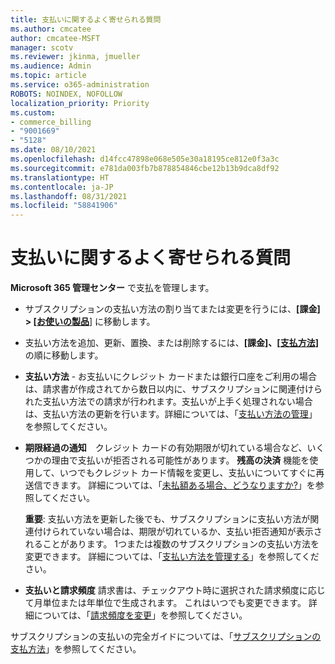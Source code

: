 ```yaml
---
title: 支払いに関するよく寄せられる質問
ms.author: cmcatee
author: cmcatee-MSFT
manager: scotv
ms.reviewer: jkinma, jmueller
ms.audience: Admin
ms.topic: article
ms.service: o365-administration
ROBOTS: NOINDEX, NOFOLLOW
localization_priority: Priority
ms.custom:
- commerce_billing
- "9001669"
- "5128"
ms.date: 08/10/2021
ms.openlocfilehash: d14fcc47898e068e505e30a18195ce812e0f3a3c
ms.sourcegitcommit: e781da003fb7b878854846cbe12b13b9dca8df92
ms.translationtype: HT
ms.contentlocale: ja-JP
ms.lasthandoff: 08/31/2021
ms.locfileid: "58841906"
---
```

# <a name="payment-faq"></a>支払いに関するよく寄せられる質問

**Microsoft 365 管理センター** で支払を管理します。

- サブスクリプションの支払い方法の割り当てまたは変更を行うには、**[課金] > [[お使いの製品](https://go.microsoft.com/fwlink/p/?linkid=842054)**] に移動します。
- 支払い方法を追加、更新、置換、または削除するには、**[課金]、[[支払方法]](https://go.microsoft.com/fwlink/p/?linkid=2018806)** の順に移動します。

- **支払い方法** - お支払いにクレジット カードまたは銀行口座をご利用の場合は、請求書が作成されてから数日以内に、サブスクリプションに関連付けられた支払い方法での請求が行われます。支払いが上手く処理されない場合は、支払い方法の更新を行います。詳細については、「[支払い方法の管理](https://docs.microsoft.com/microsoft-365/commerce/billing-and-payments/manage-payment-methods)」を参照してください。

- **期限経過の通知**　クレジット カードの有効期限が切れている場合など、いくつかの理由で支払いが拒否される可能性があります。 **残高の決済** 機能を使用して、いつでもクレジット カード情報を変更し、支払いについてすぐに再送信できます。 詳細については、「[未払額ある場合、どうなりますか?](https://docs.microsoft.com/microsoft-365/commerce/billing-and-payments/pay-for-your-subscription#what-if-i-have-an-outstanding-balance)」を参照してください。

    **重要**: 支払い方法を更新した後でも、サブスクリプションに支払い方法が関連付けられていない場合は、期限が切れているか、支払い拒否通知が表示されることがあります。 1つまたは複数のサブスクリプションの支払い方法を変更できます。 詳細については、「[支払い方法を管理する](https://docs.microsoft.com/microsoft-365/commerce/billing-and-payments/manage-payment-methods)」を参照してください。

- **支払いと請求頻度** 請求書は、チェックアウト時に選択された請求頻度に応じて月単位または年単位で生成されます。 これはいつでも変更できます。 詳細については、「[請求頻度を変更](https://docs.microsoft.com/microsoft-365/commerce/billing-and-payments/change-payment-frequency)」を参照してください。

サブスクリプションの支払いの完全ガイドについては、「[サブスクリプションの支払方法](https://docs.microsoft.com/microsoft-365/commerce/billing-and-payments/pay-for-your-subscription)」を参照してください。
